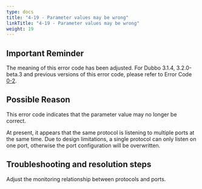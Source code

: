 ```yaml
---
type: docs
title: "4-19 - Parameter values may be wrong"
linkTitle: "4-19 - Parameter values may be wrong"
weight: 19
---
```


## Important Reminder
The meaning of this error code has been adjusted. For Dubbo 3.1.4, 3.2.0-beta.3 and previous versions of this error code, please refer to Error Code [0-2](/zh-cn/docs3-v2/java-sdk/faq/0/2/).

## Possible Reason
This error code indicates that the parameter value may no longer be correct.

At present, it appears that the same protocol is listening to multiple ports at the same time. Due to design limitations, a single protocol can only listen on one port, otherwise the port configuration will be overwritten.

## Troubleshooting and resolution steps
Adjust the monitoring relationship between protocols and ports.

<p style="margin-top: 3rem;"> </p>